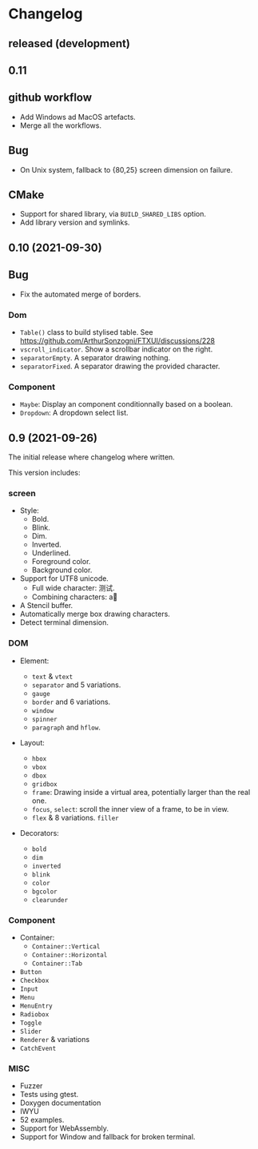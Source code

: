 Changelog
=========

released (development) 
------------------------

0.11
----

## github workflow
- Add Windows ad MacOS artefacts.
- Merge all the workflows.

## Bug
- On Unix system, fallback to {80,25} screen dimension on failure.

## CMake
- Support for shared library, via `BUILD_SHARED_LIBS` option.
- Add library version and symlinks.

0.10 (2021-09-30)
--------------------

## Bug
- Fix the automated merge of borders.

### Dom
- `Table()` class to build stylised table.
   See https://github.com/ArthurSonzogni/FTXUI/discussions/228
- `vscroll_indicator`. Show a scrollbar indicator on the right.
- `separatorEmpty`. A separator drawing nothing.
- `separatorFixed`. A separator drawing the provided character.

### Component
- `Maybe`: Display an component conditionnally based on a boolean.
- `Dropdown`: A dropdown select list.

0.9 (2021-09-26)
----------------

The initial release where changelog where written.

This version includes:

### screen
- Style:
  - Bold.
  - Blink.
  - Dim.
  - Inverted.
  - Underlined.
  - Foreground color.
  - Background color.
- Support for UTF8 unicode.
  - Full wide character: 测试.
  - Combining characters: a⃒
- A Stencil buffer.
- Automatically merge box drawing characters.
- Detect terminal dimension.

### DOM

- Element:
  - `text` & `vtext`
  - `separator` and 5 variations.
  - `gauge`
  - `border` and 6 variations.
  - `window`
  - `spinner`
  - `paragraph` and `hflow`.

- Layout:
  - `hbox`
  - `vbox`
  - `dbox`
  - `gridbox`
  - `frame`: Drawing inside a virtual area, potentially larger than the real
             one.
  - `focus`, `select`: scroll the inner view of a frame, to be in view.
  - `flex` & 8 variations. `filler`
  
- Decorators:
  - `bold`
  - `dim`
  - `inverted`
  - `blink`
  - `color`
  - `bgcolor`
  - `clearunder`

### Component

- Container:
  - `Container::Vertical`
  - `Container::Horizontal`
  - `Container::Tab`
- `Button`
- `Checkbox`
- `Input`
- `Menu`
- `MenuEntry`
- `Radiobox`
- `Toggle`
- `Slider`
- `Renderer` & variations
- `CatchEvent`

### MISC

- Fuzzer
- Tests using gtest.
- Doxygen documentation
- IWYU
- 52 examples.
- Support for WebAssembly.
- Support for Window and fallback for broken terminal.
